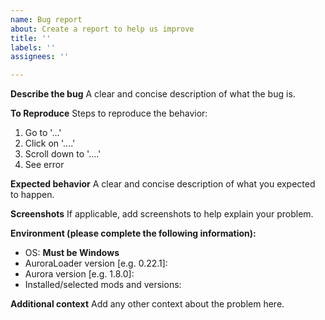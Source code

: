 ```yaml
---
name: Bug report
about: Create a report to help us improve
title: ''
labels: ''
assignees: ''

---
```


**Describe the bug**
A clear and concise description of what the bug is.

**To Reproduce**
Steps to reproduce the behavior:
1. Go to '...'
2. Click on '....'
3. Scroll down to '....'
4. See error

**Expected behavior**
A clear and concise description of what you expected to happen.

**Screenshots**
If applicable, add screenshots to help explain your problem.

**Environment (please complete the following information):**
 - OS: **Must be Windows**
 - AuroraLoader version [e.g. 0.22.1]: 
 - Aurora version [e.g. 1.8.0]: 
- Installed/selected mods and versions:

**Additional context**
Add any other context about the problem here.
